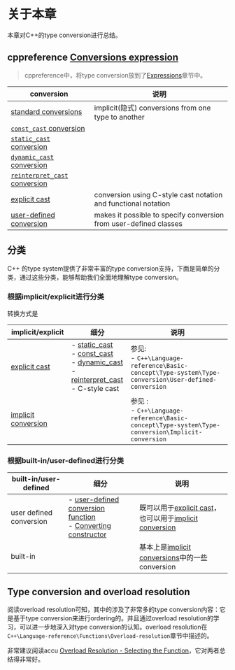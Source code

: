 # 关于本章

本章对C++的type conversion进行总结。

## cppreference [Conversions expression](https://en.cppreference.com/w/cpp/language/expressions#Conversions)

>  cppreference中，将type conversion放到了[Expressions](https://en.cppreference.com/w/cpp/language/expressions)章节中。

| conversion                                                   | 说明                                                         |
| ------------------------------------------------------------ | ------------------------------------------------------------ |
| [standard conversions](https://en.cppreference.com/w/cpp/language/implicit_conversion) | implicit(隐式) conversions from one type to another          |
| [`const_cast` conversion](https://en.cppreference.com/w/cpp/language/const_cast) |                                                              |
| [`static_cast` conversion](https://en.cppreference.com/w/cpp/language/static_cast) |                                                              |
| [`dynamic_cast` conversion](https://en.cppreference.com/w/cpp/language/dynamic_cast) |                                                              |
| [`reinterpret_cast` conversion](https://en.cppreference.com/w/cpp/language/reinterpret_cast) |                                                              |
| [explicit cast](https://en.cppreference.com/w/cpp/language/explicit_cast) | conversion using C-style cast notation and functional notation |
| [user-defined conversion](https://en.cppreference.com/w/cpp/language/cast_operator) | makes it possible to specify conversion from user-defined classes |



## 分类

C++ 的type system提供了非常丰富的type conversion支持，下面是简单的分类，通过这些分类，能够帮助我们全面地理解type conversion。

### 根据implicit/explicit进行分类

转换方式是

| implicit/explicit                                            | 细分                                                         | 说明                                                         |
| ------------------------------------------------------------ | ------------------------------------------------------------ | ------------------------------------------------------------ |
| [explicit cast](https://en.cppreference.com/w/cpp/language/explicit_cast) | - [static_cast](https://en.cppreference.com/w/cpp/language/static_cast) <br/>- [const_cast](https://en.cppreference.com/w/cpp/language/const_cast) <br/>- [dynamic_cast](https://en.cppreference.com/w/cpp/language/dynamic_cast) <br/>- [reinterpret_cast](https://en.cppreference.com/w/cpp/language/reinterpret_cast) <br/>- C-style cast | 参见: <br>- `C++\Language-reference\Basic-concept\Type-system\Type-conversion\User-defined-conversion` |
| [implicit conversion](https://en.cppreference.com/w/cpp/language/implicit_cast) |                                                              | 参见 : <br>- `C++\Language-reference\Basic-concept\Type-system\Type-conversion\Implicit-conversion` |



### 根据built-in/user-defined进行分类

| built-in/user-defined   | 细分                                                         | 说明                                                         |
| ----------------------- | ------------------------------------------------------------ | ------------------------------------------------------------ |
| user defined conversion | - [user-defined conversion function](https://en.cppreference.com/w/cpp/language/cast_operator) <br>- [Converting constructor](https://en.cppreference.com/w/cpp/language/converting_constructor) | 既可以用于[explicit cast](https://en.cppreference.com/w/cpp/language/explicit_cast)，也可以用于[implicit conversion](https://en.cppreference.com/w/cpp/language/implicit_cast) |
| built-in                |                                                              | 基本上是[implicit conversions](https://en.cppreference.com/w/cpp/language/implicit_cast)中的一些conversion |





## Type conversion and overload resolution

阅读overload resolution可知，其中的涉及了非常多的type conversion内容：它是基于type conversion来进行ordering的。并且通过overload resolution的学习，可以进一步地深入对type conversion的认知。overload resolution在`C++\Language-reference\Functions\Overload-resolution`章节中描述的。

非常建议阅读accu [Overload Resolution - Selecting the Function](https://accu.org/journals/overload/13/66/kilpelainen_268/)，它对两者总结得非常好。